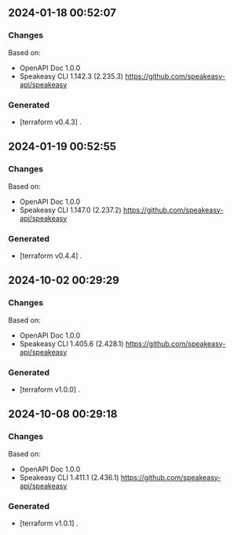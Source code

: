

## 2024-01-18 00:52:07
### Changes
Based on:
- OpenAPI Doc 1.0.0 
- Speakeasy CLI 1.142.3 (2.235.3) https://github.com/speakeasy-api/speakeasy
### Generated
- [terraform v0.4.3] .

## 2024-01-19 00:52:55
### Changes
Based on:
- OpenAPI Doc 1.0.0 
- Speakeasy CLI 1.147.0 (2.237.2) https://github.com/speakeasy-api/speakeasy
### Generated
- [terraform v0.4.4] .

## 2024-10-02 00:29:29
### Changes
Based on:
- OpenAPI Doc 1.0.0 
- Speakeasy CLI 1.405.6 (2.428.1) https://github.com/speakeasy-api/speakeasy
### Generated
- [terraform v1.0.0] .

## 2024-10-08 00:29:18
### Changes
Based on:
- OpenAPI Doc 1.0.0 
- Speakeasy CLI 1.411.1 (2.436.1) https://github.com/speakeasy-api/speakeasy
### Generated
- [terraform v1.0.1] .